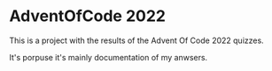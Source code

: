 # AdventOfCode 2022
This is a project with the results of the Advent Of Code 2022 quizzes.

It's porpuse it's mainly documentation of my anwsers.
